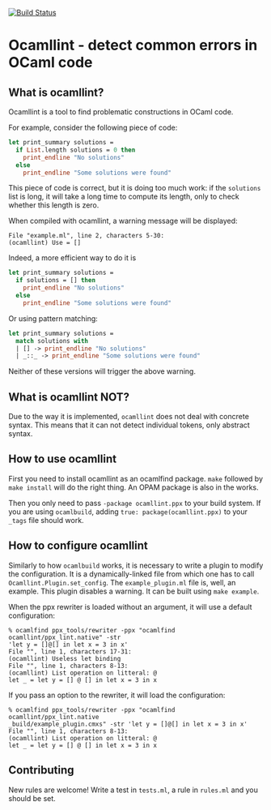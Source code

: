 [![Build Status](https://travis-ci.org/cryptosense/ocamllint.svg)](https://travis-ci.org/cryptosense/ocamllint)

Ocamllint - detect common errors in OCaml code
==============================================

What is ocamllint?
------------------

Ocamllint is a tool to find problematic constructions in OCaml code.

For example, consider the following piece of code:

```ocaml
let print_summary solutions =
  if List.length solutions = 0 then
    print_endline "No solutions"
  else
    print_endline "Some solutions were found"
```

This piece of code is correct, but it is doing too much work: if the `solutions`
list is long, it will take a long time to compute its length, only to check
whether this length is zero.

When compiled with ocamllint, a warning message will be displayed:

```
File "example.ml", line 2, characters 5-30:
(ocamllint) Use = []
```

Indeed, a more efficient way to do it is

```ocaml
let print_summary solutions =
  if solutions = [] then
    print_endline "No solutions"
  else
    print_endline "Some solutions were found"
```

Or using pattern matching:

```ocaml
let print_summary solutions =
  match solutions with
  | [] -> print_endline "No solutions"
  | _::_ -> print_endline "Some solutions were found"
```

Neither of these versions will trigger the above warning.

What is ocamllint NOT?
----------------------

Due to the way it is implemented, `ocamllint` does not deal with concrete
syntax. This means that it can not detect individual tokens, only abstract
syntax.

How to use ocamllint
--------------------

First you need to install ocamllint as an ocamlfind package. `make` followed by
`make install` will do the right thing. An OPAM package is also in the works.

Then you only need to pass `-package ocamllint.ppx` to your build system.
If you are using `ocamlbuild`, adding `true: package(ocamllint.ppx)` to
your `_tags` file should work.

How to configure ocamllint
--------------------------

Similarly to how `ocamlbuild` works, it is necessary to write a plugin to modify
the configuration. It is a dynamically-linked file from which one has to call
`Ocamllint.Plugin.set_config`. The `example_plugin.ml` file is, well, an
example. This plugin disables a warning. It can be built using `make example`.

When the ppx rewriter is loaded without an argument, it will use a default
configuration:

```
% ocamlfind ppx_tools/rewriter -ppx "ocamlfind ocamllint/ppx_lint.native" -str
'let y = []@[] in let x = 3 in x'
File "", line 1, characters 17-31:
(ocamllint) Useless let binding
File "", line 1, characters 8-13:
(ocamllint) List operation on litteral: @
let _ = let y = [] @ [] in let x = 3 in x
```

If you pass an option to the rewriter, it will load the configuration:

```
% ocamlfind ppx_tools/rewriter -ppx "ocamlfind ocamllint/ppx_lint.native
_build/example_plugin.cmxs" -str 'let y = []@[] in let x = 3 in x'
File "", line 1, characters 8-13:
(ocamllint) List operation on litteral: @
let _ = let y = [] @ [] in let x = 3 in x
```

Contributing
------------

New rules are welcome! Write a test in `tests.ml`, a rule in `rules.ml` and you
should be set.
